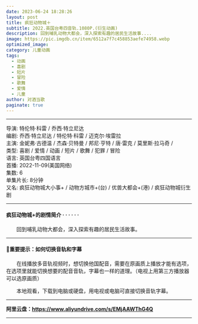 ```yaml
---
date: 2023-06-24 18:28:26
layout: post
title: 疯狂动物城＋
subtitle: 2022.英国台粤四音轨.1080P.(衍生动画)
description: 回到哺乳动物大都会，深入探索有趣的居民生活故事....
image: https://pic.imgdb.cn/item/6512a7f7c458853aefe74958.webp
optimized_image: 
category: 儿童动画
tags:
  - 动画
  - 喜剧
  - 短片
  - 冒险
  - 歌舞
  - 爱情
  - 儿童
author: 对酒当歌
paginate: true
---
```


---

导演: 特伦特·科雷 / 乔西·特立尼达  
编剧: 乔西·特立尼达 / 特伦特·科雷 / 迈克尔·埃雷拉  
主演: 金妮弗·古德温 / 杰森·贝特曼 / 邦尼·亨特 / 唐·雷克 / 莫里斯·拉马奇 /  
类型: 喜剧 / 爱情 / 动画 / 短片 / 歌舞 / 犯罪 / 冒险  
语言: 英国台粤四国语言  
首播: 2022-11-09(美国网络)  
集数: 6  
单集片长: 8分钟  
又名: 疯狂动物城大小事+ / 动物方城市+(台) / 优兽大都会+(港) / 疯狂动物城衍生剧  

---

#### 疯狂动物城+的剧情简介 · · · · · ·

　　回到哺乳动物大都会，深入探索有趣的居民生活故事。

---

#### 🔔重要提示：如何切换音轨和字幕

　　在线播放多音轨视频时，想切换他国配音，需要在原画质上播放才能有选项，在选项里就能切换想要的配音音轨，字幕也一样的道理。（电视上用第三方播放器可以选原画质）

　　本地观看，下载到电脑或硬盘，用电视或电脑可直接切换音轨字幕。

---

**阿里云盘：<https://www.aliyundrive.com/s/EMjAAWThG4Q>**

---
